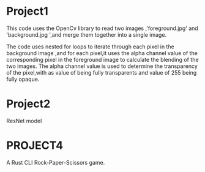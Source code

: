 Project1
===================================================
This code uses the OpenCv library to read two images ,'foreground.jpg' and 'background.jpg ',and merge them together into a single image.


The code uses nested for loops to iterate through each pixel in the background image ,and for each pixel,it uses the alpha channel value of the corresponding pixel in the foreground image to calculate the blending of the two images. The alpha channel value is used to determine the transparency of the pixel,with as value of being fully transparents and value of 255 being fully opaque.

Project2
========================================
ResNet model 

PROJECT4
=========================
A Rust CLI Rock-Paper-Scissors game.
